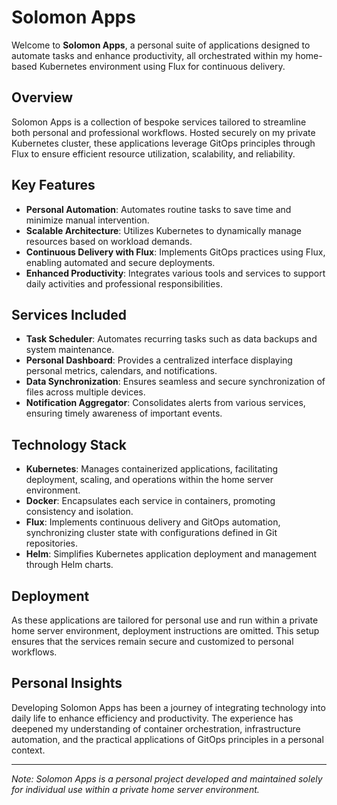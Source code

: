 # Solomon Apps

Welcome to **Solomon Apps**, a personal suite of applications designed to automate tasks and enhance productivity, all orchestrated within my home-based Kubernetes environment using Flux for continuous delivery.

## Overview

Solomon Apps is a collection of bespoke services tailored to streamline both personal and professional workflows. Hosted securely on my private Kubernetes cluster, these applications leverage GitOps principles through Flux to ensure efficient resource utilization, scalability, and reliability.

## Key Features

- **Personal Automation**: Automates routine tasks to save time and minimize manual intervention.
- **Scalable Architecture**: Utilizes Kubernetes to dynamically manage resources based on workload demands.
- **Continuous Delivery with Flux**: Implements GitOps practices using Flux, enabling automated and secure deployments.
- **Enhanced Productivity**: Integrates various tools and services to support daily activities and professional responsibilities.

## Services Included

- **Task Scheduler**: Automates recurring tasks such as data backups and system maintenance.
- **Personal Dashboard**: Provides a centralized interface displaying personal metrics, calendars, and notifications.
- **Data Synchronization**: Ensures seamless and secure synchronization of files across multiple devices.
- **Notification Aggregator**: Consolidates alerts from various services, ensuring timely awareness of important events.

## Technology Stack

- **Kubernetes**: Manages containerized applications, facilitating deployment, scaling, and operations within the home server environment.
- **Docker**: Encapsulates each service in containers, promoting consistency and isolation.
- **Flux**: Implements continuous delivery and GitOps automation, synchronizing cluster state with configurations defined in Git repositories.
- **Helm**: Simplifies Kubernetes application deployment and management through Helm charts.

## Deployment

As these applications are tailored for personal use and run within a private home server environment, deployment instructions are omitted. This setup ensures that the services remain secure and customized to personal workflows.

## Personal Insights

Developing Solomon Apps has been a journey of integrating technology into daily life to enhance efficiency and productivity. The experience has deepened my understanding of container orchestration, infrastructure automation, and the practical applications of GitOps principles in a personal context.

---

*Note: Solomon Apps is a personal project developed and maintained solely for individual use within a private home server environment.*